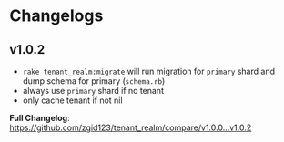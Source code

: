 # Changelogs

## v1.0.2

- `rake tenant_realm:migrate` will run migration for `primary` shard and dump schema for primary (`schema.rb`)
- always use `primary` shard if no tenant
- only cache tenant if not nil

**Full Changelog**: https://github.com/zgid123/tenant_realm/compare/v1.0.0...v1.0.2
